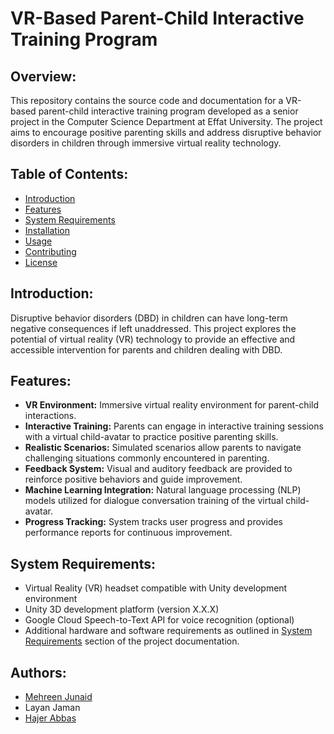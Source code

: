 # VR-Based Parent-Child Interactive Training Program

## Overview:

This repository contains the source code and documentation for a VR-based parent-child interactive training program developed as a senior project in the Computer Science Department at Effat University. The project aims to encourage positive parenting skills and address disruptive behavior disorders in children through immersive virtual reality technology.

## Table of Contents:

- [Introduction](#introduction)
- [Features](#features)
- [System Requirements](#system-requirements)
- [Installation](#installation)
- [Usage](#usage)
- [Contributing](#contributing)
- [License](#license)

## Introduction:

Disruptive behavior disorders (DBD) in children can have long-term negative consequences if left unaddressed. This project explores the potential of virtual reality (VR) technology to provide an effective and accessible intervention for parents and children dealing with DBD.

## Features:

- **VR Environment:** Immersive virtual reality environment for parent-child interactions.
- **Interactive Training:** Parents can engage in interactive training sessions with a virtual child-avatar to practice positive parenting skills.
- **Realistic Scenarios:** Simulated scenarios allow parents to navigate challenging situations commonly encountered in parenting.
- **Feedback System:** Visual and auditory feedback are provided to reinforce positive behaviors and guide improvement.
- **Machine Learning Integration:** Natural language processing (NLP) models utilized for dialogue conversation training of the virtual child-avatar.
- **Progress Tracking:** System tracks user progress and provides performance reports for continuous improvement.

## System Requirements:

- Virtual Reality (VR) headset compatible with Unity development environment
- Unity 3D development platform (version X.X.X)
- Google Cloud Speech-to-Text API for voice recognition (optional)
- Additional hardware and software requirements as outlined in [System Requirements](#system-requirements) section of the project documentation.

## Authors:

- [Mehreen Junaid](https://github.com/mehreenjunaid23)
- Layan Jaman
- [Hajer Abbas](https://github.com/HajerAbbas)



